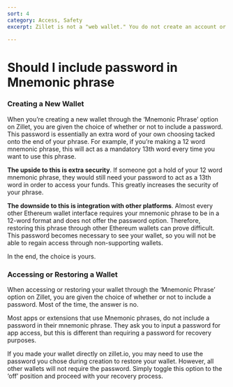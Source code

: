 ```yaml
---
sort: 4
category: Access, Safety
excerpt: Zillet is not a "web wallet." You do not create an account or give us your crypto or tokens to hold on to. We are simply an interface that allows you to easily interact with cryptocurrencies.

---
```


# Should I include password in Mnemonic phrase

### Creating a New Wallet


When you’re creating a new wallet through the ‘Mnemonic Phrase’ option on Zillet, you are given the choice of whether or not to include a password. This password is essentially an extra word of your own choosing tacked onto the end of your phrase. For example, if you’re making a 12 word mnemonic phrase, this will act as a mandatory 13th word every time you want to use this phrase.

**The upside to this is extra security**. If someone got a hold of your 12 word mnemonic phrase, they would still need your password to act as a 13th word in order to access your funds. This greatly increases the security of your phrase.

**The downside to this is integration with other platforms**. Almost every other Ethereum wallet interface requires your mnemonic phrase to be in a 12-word format and does not offer the password option. Therefore, restoring this phrase through other Ethereum wallets can prove difficult. This password becomes necessary to see your wallet, so you will not be able to regain access through non-supporting wallets.

In the end, the choice is yours.


### Accessing or Restoring a Wallet

When accessing or restoring your wallet through the ‘Mnemonic Phrase’ option on Zillet, you are given the choice of whether or not to include a password. Most of the time, the answer is no.

Most apps or extensions that use Mnemonic phrases, do not include a password in their mnemonic phrase. They ask you to input a password for app access, but this is different than requiring a password for recovery purposes.

If you made your wallet directly on zillet.io, you may need to use the password you chose during creation to restore your wallet. However, all other wallets will not require the password. Simply toggle this option to the ‘off’ position and proceed with your recovery process.
